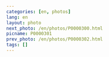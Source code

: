 ```yaml
---
categories: [en, photos]
lang: en
layout: photo
next_photo: /en/photos/P0000300.html
picname: P0000301
prev_photo: /en/photos/P0000302.html
tags: []
---
```

